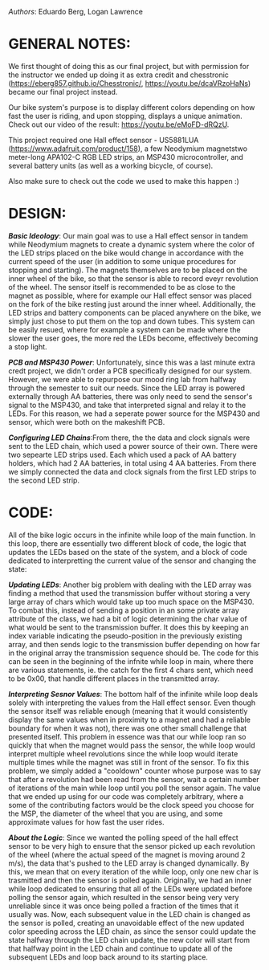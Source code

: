 _Authors_: Eduardo Berg, Logan Lawrence
  
GENERAL NOTES:
==============

We first thought of doing this as our final project, but with permission for the instructor we ended up doing it as extra credit and chesstronic (https://eberg857.github.io/Chesstronic/, https://youtu.be/dcaVRzoHaNs) became our final project instead.

Our bike system's purpose is to display different colors depending on how fast the user is riding, and upon stopping, displays a unique animation. 
Check out our video of the result: https://youtu.be/eMoFD-dRQzU.

This project required one Hall effect sensor - US5881LUA (https://www.adafruit.com/product/158), a few Neodymium magnetstwo meter-long APA102-C RGB LED strips, an MSP430 microcontroller, and several battery units (as well as a working bicycle, of course).

Also make sure to check out the code we used to make this happen :)

DESIGN:
=======

**_Basic Ideology_**: Our main goal was to use a Hall effect sensor in tandem while Neodymium magnets to create a dynamic system where the color of the LED strips placed on the bike would change in accordance with the current speed of the user (in addition to some unique procedures for stopping and starting). The magnets themselves are to be placed on the inner wheel of the bike, so that the sensor is able to record eveyr revolution of the wheel. The sensor itself is recommended to be as close to the magnet as possible, where for example our Hall effect sensor was placed on the fork of the bike resting just around the inner wheel. Additionally, the LED strips and battery components can be placed anywhere on the bike, we simply just chose to put them on the top and down tubes. This system can be easily resued, where for example a system can be made where the slower the user goes, the more red the LEDs become, effectively becoming a stop light.

**_PCB and MSP430 Power_**: Unfortunately, since this was a last minute extra credt project, we didn't order a PCB specifically designed for our system. However, we were able to repurpose our mood ring lab from halfway through the semester to suit our needs. Since the LED array is powered externally through AA batteries, there was only need to send the sensor's signal to the MSP430, and take that interpreted signal and relay it to the LEDs. For this reason, we had a seperate power source for the MSP430 and sensor, which were both on the makeshift PCB.

**_Configuring LED Chains_**:From there, the the data and clock signals were sent to the LED chain, which used a power source of their own. There were two sepearte LED strips used. Each which used a pack of AA battery holders, which had 2 AA batteries, in total using 4 AA batteries. From there we simply connected the data and clock signals from the first LED strips to the second LED strip.

CODE:
=====

All of the bike logic occurs in the infinite while loop of the main function. In this loop, there are essentially two different block of code, the logic that updates the LEDs based on the state of the system, and a block of code dedicated to interpretting the current value of the sensor and changing the state:

**_Updating LEDs_**: Another big problem with dealing with the LED array was finding a method that used the transmission buffer without storing a very large array of chars which would take up too much space on the MSP430. To combat this, instead of sending a position in an some private array attribute of the class, we had a bit of logic determining the char value of what would be sent to the transmission buffer. It does this by keeping an index variable indicating the pseudo-position in the previously existing array, and then sends logic to the transmission buffer depending on how far in the original array the transmission sequence should be. The code for this can be seen in the beginning of the infnite while loop in main, where there are various statements, ie. the catch for the first 4 chars sent, which need to be 0x00, that handle different places in the transmitted array.

**_Interpreting Sesnor Values_**: The bottom half of the infinite while loop deals solely with interpreting the values from the Hall effect sensor. Even though the sensor itself was reliable enough (meaning that it would consistently display the same values when in proximity to a magnet and had a reliable boundary for when it was not), there was one other small challenge that presented itself. This problem in essence was that our while loop ran so quickly that when the magnet would pass the sensor, the while loop would interpret multiple wheel revolutions since the while loop would iterate multiple times while the magnet was still in front of the sensor. To fix this problem, we simply added a "cooldown" counter whose purpose was to say that after a revolution had been read from the sensor, wait a certain number of iterations of the main while loop until you poll the sensor again. The value that we ended up using for our code was completely arbitrary, where a some of the contributing factors would be the clock speed you choose for the MSP, the diameter of the wheel that you are using, and some approximate values for how fast the user rides.

**_About the Logic_**: Since we wanted the polling speed of the hall effect sensor to be very high to ensure that the sensor picked up each revolution of the wheel (where the actual speed of the magnet is moving around 2 m/s), the data that's pushed to the LED array is changed dynamically. By this, we mean that on every iteration of the while loop, only one new char is trasmitted and then the sensor is polled again. Originally, we had an inner while loop dedicated to ensuring that all of the LEDs were updated before polling the sensor again, which resulted in the sensor being very very unreliable since it was once being polled a fraction of the times that it usually was. Now, each subsequent value in the LED chain is changed as the sensor is polled, creating an unavoidable effect of the new updated color speeding across the LED chain, as since the sensor could update the state halfway through the LED chain update, the new color will start from that halfway point in the LED chain and continue to update all of the subsequent LEDs and loop back around to its starting place.
